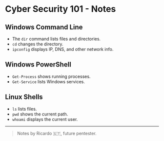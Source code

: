 # Cyber Security 101 - Notes

## Windows Command Line

- The `dir` command lists files and directories.
- `cd` changes the directory.
- `ipconfig` displays IP, DNS, and other network info.

## Windows PowerShell

- `Get-Process` shows running processes.
- `Get-Service` lists Windows services.

## Linux Shells

- `ls` lists files.
- `pwd` shows the current path.
- `whoami` displays the current user.

---

> Notes by Ricardo 🇸🇹, future pentester.
